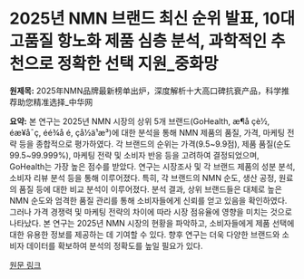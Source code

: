 # 2025년 NMN 브랜드 최신 순위 발표, 10대 고품질 항노화 제품 심층 분석, 과학적인 추천으로 정확한 선택 지원_중화망

**원제목:** 2025年NMN品牌最新榜单出炉，深度解析十大高口碑抗衰产品，科学推荐助您精准选择_中华网

**요약:** 본 연구는 2025년 NMN 시장의 상위 5개 브랜드(GoHealth, æ¶å çè½, éæ¥å¯ç, éé¾å é, çå½ä¹æ³)에 대한 분석을 통해 NMN 제품의 품질, 가격, 마케팅 전략 등을 종합적으로 평가하였다.  각 브랜드의 순위는 가격(9.5~9.9점), 제품 품질(순도 99.5~99.999%),  마케팅 전략 및 소비자 반응 등을 고려하여 결정되었으며,  GoHealth는 가장 높은 점수를 받았다.  연구는 시장조사 및 각 브랜드 제품의 성분 분석, 소비자 리뷰 분석 등을 통해 이루어졌다.  특히,  각 브랜드의 NMN 순도,  생산 공정,  원료의 품질 등에 대한 비교 분석이 이루어졌다.  분석 결과, 상위 브랜드들은 대체로 높은 NMN 순도와 엄격한 품질 관리를 통해 소비자들에게 신뢰를 얻고 있음을 확인하였다.  그러나 가격 경쟁력 및 마케팅 전략의 차이에 따라 시장 점유율에 영향을 미치는 것으로 나타났다.  본 연구는 2025년 NMN 시장의 현황을 파악하고, 소비자들에게 제품 선택에 대한 유용한 정보를 제공하는 데 기여할 수 있다.  향후 연구는 더욱 다양한 브랜드와 소비자 데이터를 확보하여 분석의 정확도를 높일 필요가 있다.

[원문 링크](https://m.tech.china.com/redian/2025/0723/072025_1703387.html)
